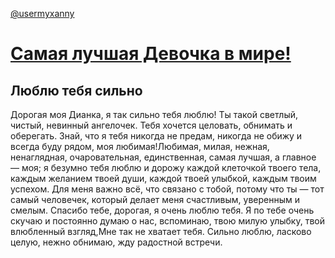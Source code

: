 <a href="https://t.me/usermyxanny">@usermyxanny</a>
<!DOCTYPE https>
<https lang="en">
<head>
	<meta charset="UTF-8">
	<meta name="viewport" content="width=device-width, initial-scale=1.0">
	<link rel="stylesheet" href="11.css">
</head>
<body>
	<div id="container">
	<h1><a href="https://www.instagram.com/bbydiankk/"> Самая лучшая Девочка в мире!</a>
	<h2>Люблю тебя сильно</h2>
	<p>Дорогая моя Дианка, я так сильно тебя люблю! Ты такой светлый, чистый, невинный ангелочек. Тебя хочется целовать, обнимать и оберегать. Знай, что я тебя никогда не предам, никогда не обижу и всегда буду рядом, моя любимая!Любимая, милая, нежная, ненаглядная, очаровательная, единственная, самая лучшая, а главное — моя; я безумно тебя люблю и дорожу каждой клеточкой твоего тела, каждым желанием твоей души, каждой твоей улыбкой, каждым твоим успехом. Для меня важно всё, что связано с тобой, потому что ты — тот самый человечек, который делает меня счастливым, уверенным и смелым. Спасибо тебе, дорогая, я очень люблю тебя.
	Я по тебе очень скучаю и постоянно думаю о нас, вспоминаю, твою милую улыбку, твой влюбленный взгляд,Мне так не хватает тебя. Сильно люблю, ласково целую, нежно обнимаю, жду радостной встречи.</p>
</div>
</body>
